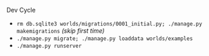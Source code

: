 Dev Cycle

* `rm db.sqlite3 worlds/migrations/0001_initial.py; ./manage.py makemigrations` _(skip first time)_
*  `./manage.py migrate; ./manage.py loaddata worlds/examples`
*  `./manage.py runserver`
